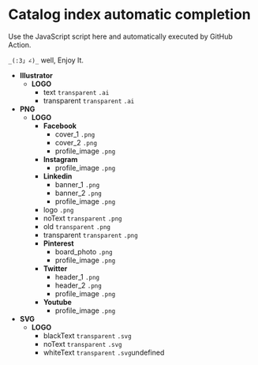 # Catalog index automatic completion

Use the JavaScript script here and automatically executed by GitHub Action.

`_(:3」∠)_` well, Enjoy It.
- **Illustrator**
  - **LOGO**
    - text `transparent` `.ai`
    - transparent `transparent` `.ai`
- **PNG**
  - **LOGO**
    - **Facebook**
      - cover_1 `.png`
      - cover_2 `.png`
      - profile_image `.png`
    - **Instagram**
      - profile_image `.png`
    - **Linkedin**
      - banner_1 `.png`
      - banner_2 `.png`
      - profile_image `.png`
    - logo `.png`
    - noText `transparent` `.png`
    - old `transparent` `.png`
    - transparent `transparent` `.png`
    - **Pinterest**
      - board_photo `.png`
      - profile_image `.png`
    - **Twitter**
      - header_1 `.png`
      - header_2 `.png`
      - profile_image `.png`
    - **Youtube**
      - profile_image `.png`
- **SVG**
  - **LOGO**
    - blackText `transparent` `.svg`
    - noText `transparent` `.svg`
    - whiteText `transparent` `.svg`undefined